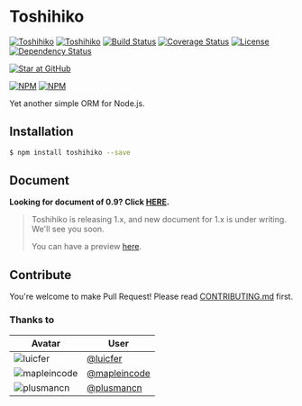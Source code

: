 # Toshihiko

[![Toshihiko](http://img.shields.io/npm/v/toshihiko.svg)](https://www.npmjs.org/package/toshihiko)
[![Toshihiko](http://img.shields.io/npm/dm/toshihiko.svg)](https://www.npmjs.org/package/toshihiko)
[![Build Status](https://travis-ci.org/XadillaX/Toshihiko.svg?branch=feature/v1)](https://travis-ci.org/XadillaX/Toshihiko)
[![Coverage Status](https://img.shields.io/coveralls/XadillaX/Toshihiko/feature/v1.svg)](https://coveralls.io/r/XadillaX/Toshihiko?branch=feature/v1)
[![License](https://img.shields.io/npm/l/toshihiko.svg?style=flat)](https://www.npmjs.org/package/toshihiko)
[![Dependency Status](https://david-dm.org/XadillaX/Toshihiko.svg)](https://david-dm.org/XadillaX/Toshihiko)

[![Star at GitHub](https://img.shields.io/github/stars/XadillaX/toshihiko.svg?style=social&label=Star)](https://github.com/xadillax/toshihiko)

[![NPM](https://nodei.co/npm/toshihiko.png?downloads=true&downloadRank=true)](https://nodei.co/npm/toshihiko/) [![NPM](https://nodei.co/npm-dl/toshihiko.png?months=6&height=3)](https://nodei.co/npm/toshihiko/)

Yet another simple ORM for Node.js.

## Installation

```sh
$ npm install toshihiko --save
```

## Document

**Looking for document of 0.9? Click [HERE](https://github.com/XadillaX/Toshihiko/blob/0.9.0/README.md).**

> Toshihiko is releasing 1.x, and new document for 1.x is under writing. We'll see you soon.
>
> You can have a preview [here](http://docs.toshihikojs.com/en/latest/).

## Contribute

You're welcome to make Pull Request! Please read [CONTRIBUTING.md](https://github.com/XadillaX/Toshihiko/blob/master/CONTRIBUTING.md) first.

### Thanks to

|Avatar|User|
|------|----|
|![luicfer](https://avatars1.githubusercontent.com/u/8154651?v=3&s=60)|[@luicfer](https://github.com/luicfer)|
|![mapleincode](https://avatars0.githubusercontent.com/u/8831159?v=3&s=60)|[@mapleincode](https://github.com/mapleincode)|
|![plusmancn](https://avatars3.githubusercontent.com/u/4994682?v=3&s=60)|[@plusmancn](https://github.com/plusmancn)|

